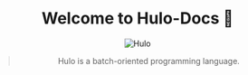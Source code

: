 <h1 align="center">Welcome to Hulo-Docs 👋</h1>
<center>

![Hulo](https://img.shields.io/badge/Hulo-%238866E9.svg?logoColor=white&style=for-the-badge)

> Hulo is a batch-oriented programming language.
</center>

